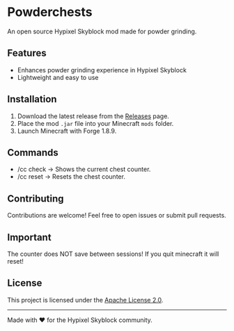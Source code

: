 # Powderchests

An open source Hypixel Skyblock mod made for powder grinding.

## Features

- Enhances powder grinding experience in Hypixel Skyblock
- Lightweight and easy to use

## Installation

1. Download the latest release from the [Releases](#) page.
2. Place the mod `.jar` file into your Minecraft `mods` folder.
3. Launch Minecraft with Forge 1.8.9.

## Commands

- /cc check -> Shows the current chest counter.
- /cc reset -> Resets the chest counter.

## Contributing

Contributions are welcome! Feel free to open issues or submit pull requests.

## Important
The counter does NOT save between sessions! If you quit minecraft it will reset!

## License

This project is licensed under the [Apache License 2.0](LICENSE).

---

Made with ❤️ for the Hypixel Skyblock community.
